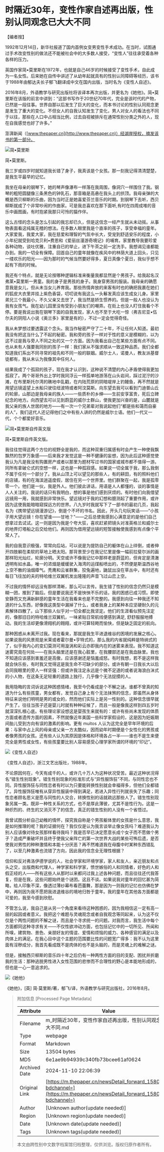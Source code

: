 # 时隔近30年，变性作家自述再出版，性别认同观念已大大不同

【编者按】

1992年12月14日，新华社报道了国内首例女变男变性手术成功。在当时，试图通过手术改变性别的做法还不能被社会中的大多数人接受，“变性人”往往承受着各种各样的压力。

英国作家简•莫里斯在1972年，也就是自己46岁的时候接受了变性手术，自此成为一名女性。后来她在自传中讲述了从幼年起就具有的性别认同障碍等经历，该书于1988年由郁达夫长子郁飞翻译成中文在国内出版，当时名为《变性人自述》。

2016年8月，外语教学与研究出版社将该译本再次出版，并更名为《她他》。简•莫里斯在该版的前言中讲到：“这部书写作于20世纪70年代，完全是该时代的产物，已然是一段往事。世界自那以后发生了巨大的变化，而本书讨论的性别认同观念更是发生了重大的变化。不但女人的自我认知发生了变化，男人对女人的看法也不同于以往，那些在人口中占相当比例，过去自视被排斥在通常性别分类之外的人，现在自我感觉也好了许多。”

澎湃新闻（[www.thepaper.cn](http://www.thepaper.cn)）经湖岸授权，摘发该书的第一部分。

![简•莫里斯](http://image.thepaper.cn/www/image/5/343/154.jpg)

简•莫里斯。

我三岁或四岁时就知道我长错了身子，我真该是个女孩。那一刻我记得清清楚楚，是我生平最早的记忆。

我坐在母亲的钢琴下，她的琴声像瀑布一样落在我周围，像洞穴一样围住了我。钢琴的粗短圆腿像三条黑色的钟乳石，那音箱是高悬在我头上的拱顶。我母亲弹的大概是西贝柳斯的乐曲，因为当时正是她喜爱芬兰音乐的时期。到钢琴下去听，西贝柳斯就成了个非常吵闹的作曲家。可是我总喜欢在那下面听,有时在四周成堆的音乐中画图画，有时抱紧我那只可怜的猫作伴。

这么古怪的念头是怎么引起的我忘却已久，但是这信念一经产生就从未动摇。从事物表面看这纯属无稽的想法。在多数人眼里我是个直率的孩子，享受幸福的童年。大家爱我，我爱大家，我在慈爱和理智的气氛中长大，受宠到舒适安乐的程度，小小年纪就受到哈克贝利•费恩和《爱丽丝漫游奇境记》的哺育。家里教导我要珍爱各种动物，谈吐优雅，注重自已的举止，进下午茶之前一定洗手。我想谒见谁都能办到。我的一切全有保障。回首自己的童年就像在疾风中的林荫大道上回头，只见一缕欢乐的阳光——因为那时的气候当然要好得多，夏日真像个夏日，我似乎想不起有下雨的时候。

我还有个特点，就是无论按哪种逻辑标准来衡量我都显然是个男孩子。给我起名汉弗莱•莫里斯一男童。我的身子是男孩的身子。我身穿男孩的服装。我母亲的确愿意我是女儿，但从未当女儿养育我。那些热情奔放的来客有时也的确把我裹在她们的狐皮大衣里并挂上紫色香袋，叨叨说有我这么一头鬈发真应该生成女儿身。家里弟兄三个我最小，不久父亲又去世了，我当然是娇生惯养的。但是一般人也没认为我有女孩气。我在幼儿园里没有受到小朋友们的嘲弄。在街上也没人盯住我看个不停。要是我说出我在钢琴下面的自我发现，家人也不至于大吃一惊（弗吉尼亚•伍尔夫的阴阳人小说《奥兰多》家里是有的），不过一定会觉得奇怪。

我从未梦想过要透露这个念头。我当作秘密严守了二十年，不让任何人知道。最初我没有把这当什么了不起的秘密。我和旁的孩子一样对于性的意义是模糊的，以为这不过是我与旁人不同之处的又一个方面。因为我看出自己在某些方面有点不同。也从未有人强要我同别的孩子一样：我们家从不强求顺从一致这种品质。我们全都知道我们系出不同寻常的祖先和不同一般的联姻。威尔士人，诺曼人，教友派基督徒都有，我从未认为我像其中任何人。

结果我成了个孤寂的孩子，现在我才认识到，这种说不清楚的内心矛盾使得我更加孤寂了。两个哥哥外出上学时我同浮云一样孤单地游荡在山头岩间，踩过泥泞的沙滩，在布里斯托尔湾的礁地中乱戳，在内陆荒原的阴暗堤岸上钓鳗鱼，再不然就是用望远镜遥望上水船只驶往纽波特或者阿汶莫斯。向东望去我可以看到门迪普山丘的轮廓，山那边是我母亲的族人——一些质朴的乡绅——生前安享富贵，死后立碑纪念的地方。向西望去可以见到蔚蓝的威尔士群山，使我更加兴奋的是，山麓就是我父亲的族人世居的地方——有一次一个兄弟辈对我说起他们“都是些和蔼而自豪的人”，我们这代人还记得他们之中有些人讲的仍然是威尔士语。他们一代又一代，个个都爱好音乐。

![简•莫里斯自传英文版](http://image.thepaper.cn/www/image/5/343/130.jpg)

简•莫里斯自传英文版。

我往往觉得这两个方位的视野全是我的，而这种双重归属感有时会产生一种使我飘飘然的包罗万象感——后来我才发觉这是一种不健康的妄想，因为此后这种感觉使我认为凡是我没有购置房产或者以那里为题材写过书的国家或城市都不值得一游。同所有拿破仑式的空想一样，这也是一种孤寂感。如果说一切全属于我，那么我倒不属于任何一个部分了。我从山顶上可以望见的那些人，有的耕田，有的照料他们的店铺，有的在海滨逍遥度假，居住在另一个世界里。他们群聚在一起，我是孤零零一个。他们是一伙，我是外人。他们彼此讲话，用语是人人都懂的，谈的事情是人人关注的。我说的话只有我明白，想的事是他们感到厌烦的。有时他们向我借望远镜用一用，我就感到非常快乐。望远镜对于我的幻想和臆测起了重要作用，或许因为这使我能暗暗窥探远方的世界。八九岁时我就写下了一部书的最初几页，我起名为《携带望远镜漫游记》，倒是个不坏的书名。因此，开头几句玩笑话——“小孩子用大望远镜！你在望谁——甘地？”——之后总使我感到心满意足的是他们自己想拿过去试试。这一则是因为我是个夸大狂，喜欢赶紧把镜头对准英格兰和威尔士的地界灯塔船之后交给他们。再则因为借用望远镜的短暂接触使我感到有点像个平常人了。

我的自我意识极强，常常向后站，可以说是为提防自己的躯体在山上绊倒，或者伸开四肢躺在柔软的草地上晒太阳。那背景至少在我记忆里是像一幅前拉斐尔派的画那样阳光灿烂，轮廓分明。天空或许不像我记忆中那样老是蔚蓝的，但肯定是清澈透明有如水晶，唯一的浓烟是缓缓驶入海湾的运煤船喷出的，不然便是斯温西谷地上空不散的油烟瘴气。秃鹰和云雀群集，狡兔遍地，鼬鼠出没在草丛中，有时还有每日飞往加的夫的特哈维兰双翼机发出隆隆的声音飞过山峦上空。

不过我的情怀却远没有那样清晰，那么可以言传。我生错了性别的信念仍然只是模糊一团，推到了脑后。但是要说我还不是怏怏不乐的话，我的困惑已成习惯。即使安静而又充满新鲜感的童年生活在我看来也是不完整的。我感到向往一种我还不知道的什么东西，好像我这类型中漏掉了什么，或者我身上的某种本应坚硬耐久的元素解体四散了。山下那些人似乎对一切全都比我坚定。他们的生涯看似预先注定的，像那旧日的特哈维兰双翼机，一味紧贴日常航线便感到满足, 舒舒服服地搏动。我的生活却更像滑翔机的翱翔，或许可算轻飏而愉快，但是缺乏固定的航向。

那种困惑从未离开过我。现在看来，那就是我生平进退维谷的困境的发展之核心。如果说我的风景观是米莱或者霍尔曼•亨特式的，那么我的内省就纯粹是特纳式的了，似乎我内心的变幻莫测可用漩涡和彩云亦即我内在的迷雾来表现。我不知道这迷雾究竟在何处——在我头脑里还是在我心脏里，在我腰部还是在我血脉里。我也不知道应该感到害羞还是高傲，应该感谢还是恼羞成怒。有时我想，若不是这样我就会快乐些，有时我又觉得这是我生命不可缺少的部分。或许有朝一日我长大以后会同我眼里的旁人一样坚强：但或许我注定永远是个微不足道的或者说海浪白沬式的小人物，在这条无足轻重的道路上独行，几乎像个无法捉摸的人。

我用隐晦的言词诉说这种困惑情绪，我至今仍看成是个不解之谜。谁都不曾真的知道为什么有些孩童，男女都有，发觉自己身上有个无法抹煞的信念，即虽然从身体特征来说他们明明是男的或女的，然而他们实际上是另一性别的。这种信念很早就产生了。往往当孩子还是婴儿时就有种种征候了，而且一般是像我这样到四五岁时就深深扎根心底。有些理论家设想这是婴孩生来就有的：或许有些尚未发现的体质方面或者遗传方面的因素，不然就像近年美国一些科学家假设的，这是因为妊娠期间胎儿受到方向有误的激素的影响。更有 muitos 人认为这完全是早年环境的后果：与家中占上风的母亲或父亲一方太酷似，因而幼年时期便是个女性化的男孩或者像男孩的女孩。还有些人认为其原因是体格和环境各占一半——谁也不是生来便完全是男性或女性，有些孩童要比别人容易感受心理学家所谓的环境的“印记”。

![《变性人自述》](http://image.thepaper.cn/www/image/5/343/132.jpg)

《变性人自述》，浙江文艺出版社，1988年。

不论原因何在，今天有成千的人，或许几十万人为这种状况受苦。最近这种状况得名“错生性别现象”。错生性别现象的标准形式与“异性服饰狂”不同，与同性恋也不同。异性服饰狂与同性恋者有时以为只要能转换性别就会幸福得多，但他们全都错了。异性服饰狂唯有从穿异性服装中得到满足，若进入异性行列就丧失了乐趣；同性恋者顾名思义是愿与同性的人交合，转换性别的话就疏远那些人了。错生性别现象另属一类。既非一种性关系的方式，也不是厚此薄彼，尤其不是性行为。这是一种炽烈的、终生的又消灭不了的信念，真正的错生性别的人没有一个省悟过。

我曾试图分析自己幼稚的情怀，探究我自称是个男孩躯体里的女孩是什么意思，我是如何推理的呢？我的证据何在？我仅仅是认为我言谈举止像女孩吗？难道我认为别人应该像对待女孩那样看待我吗？我是否早已决定愿意长成个女子而不愿做个男子？造成严重破坏并且终于使我父亲阵亡的第一次世界大战的某些可怖后遗，是否使我对男性的种种激情和本能十分厌恶？再不然难道我在母腹中时某种东西错乱了，以至几种激素也流错了方向，因此我的信念全无理性根据？

信仰和反对弗洛伊德学说的人，社会学家和环境学家，家人和友人，亲近朋友和点头之交，出版商和代理人，神学家和科学家，愤世嫉俗的人和同情者，好色的人和假正经的人——所有这些人从那时以来都问过我上述各种问题，而且往往还代我答复，但是在我，这些问题始终是个谜团。这且不谈。如果说我对童年的回忆甚为简略，给人印象不深，像透过薄纱幕布看芭蕾舞，那是因为一则我的记忆也仿佛在梦中，再则因为我不愿把我进退维谷的境地归咎于童年。我的童年在其他各方面都是可爱的，我至今感到欣慰。

不管怎么说，我自己是从另一个角度来看待这种困惑的，因为我相信这一定有高一层的起因或者意义。我把这个难题与灵魂观念或者自我观念等同起来，认为这不仅仅是个两性问题的不解之谜，而且是个寻求统一的问题。对我而言，我生活中每个方面都同这种寻求有关——不仅性欲冲动方面，也包括记忆中的一切所见、所闻和所嗅，建筑物、景色、亲朋好友的情谊、爱情和烦恼的威力、各种感官的满足以及肉体上的满足。在我心目中这个主题的范围要比性的问题宽广得多：我不认为这里面有淫秽成分，我首先看成既不是肉体的也不是头脑的，而是灵魂上的难解之谜。

但是，接触西贝柳斯的音乐四十年之后仍有一种两性方面的目的支配、困扰并折磨我的生活：那种逃脱男性进入女性范围的悲惨而不合理性的野心是本能地形成的，但也是一心一意追求的。

![《她他》](http://image.thepaper.cn/www/image/5/343/59.jpg)

《她他》，\[英\] 简·莫里斯/著，郁飞/译，外语教学与研究出版社，2016年8月。

> 附加信息 [Processed Page Metadata]
>
> | Attribute       | Value                                  |
> |-----------------|----------------------------------------|
> | Filename        | m_时隔近30年，变性作家自述再出版，性别认同观念已大大不同.md                             |
> | Type            | webpage                                 |
> | Format          | Markdown                               |
> | Size            | 13504 bytes                           |
> | MD5             | 6e1ae9b94939c340fb73bcee61af0624                                  |
> | Archived Date   | 2024-11-10 22:06:39                             |
> | Original Link   | [https://m.thepaper.cn/newsDetail_forward_1580321?bdchannel=](https://m.thepaper.cn/newsDetail_forward_1580321?bdchannel=)                         |
> | Author          | [Unknown author(update needed)]                              |
> | Region          | [Unknown region(update needed)]                              |
> | Date            | [Unknown date(update needed)]                                 |
> | Tags            | [Unknown tags(update needed)]                                 |
>
> 本文由跨性别中文数字档案馆归档整理，仅供浏览。版权归原作者所有。
>